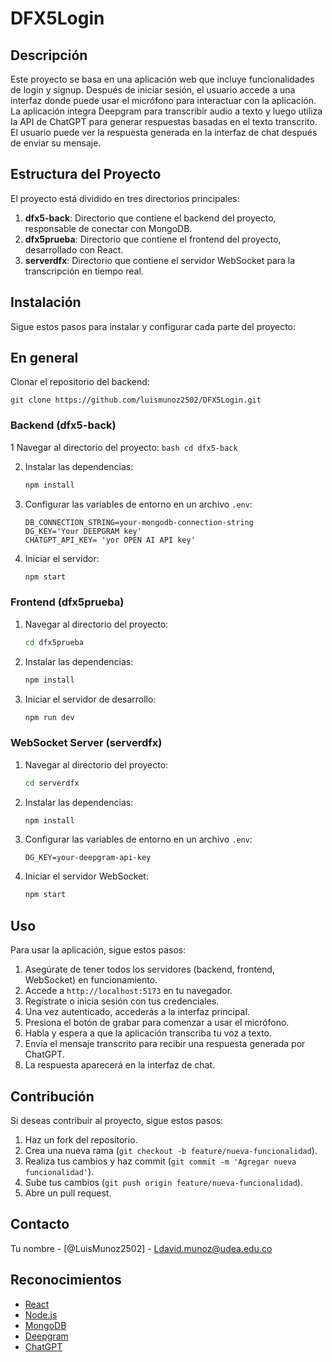 # DFX5Login

## Descripción
Este proyecto se basa en una aplicación web que incluye funcionalidades de login y signup. Después de iniciar sesión, el usuario accede a una interfaz donde puede usar el micrófono para interactuar con la aplicación. La aplicación integra Deepgram para transcribir audio a texto y luego utiliza la API de ChatGPT para generar respuestas basadas en el texto transcrito. El usuario puede ver la respuesta generada en la interfaz de chat después de enviar su mensaje.


## Estructura del Proyecto
El proyecto está dividido en tres directorios principales:

1. **dfx5-back**: Directorio que contiene el backend del proyecto, responsable de conectar con MongoDB.
2. **dfx5prueba**: Directorio que contiene el frontend del proyecto, desarrollado con React.
3. **serverdfx**: Directorio que contiene el servidor WebSocket para la transcripción en tiempo real.

## Instalación
Sigue estos pasos para instalar y configurar cada parte del proyecto:


## En general
 Clonar el repositorio del backend:
   
    git clone https://github.com/luismunoz2502/DFX5Login.git
 


### Backend (dfx5-back)


1 Navegar al directorio del proyecto:
    ```bash
    cd dfx5-back
    ```

2. Instalar las dependencias:
    ```bash
    npm install
    ```

3. Configurar las variables de entorno en un archivo `.env`:
    ```env
    DB_CONNECTION_STRING=your-mongodb-connection-string
    DG_KEY='Your DEEPGRAM key'
    CHATGPT_API_KEY= 'yor OPEN AI API key'
    ```

1. Iniciar el servidor:
    ```bash
    npm start
    ```

### Frontend (dfx5prueba)


1. Navegar al directorio del proyecto:
    ```bash
    cd dfx5prueba
    ```

2. Instalar las dependencias:
    ```bash
    npm install
    ```

3. Iniciar el servidor de desarrollo:
    ```bash
    npm run dev
    ```

### WebSocket Server (serverdfx)


1. Navegar al directorio del proyecto:
    ```bash
    cd serverdfx
    ```

2. Instalar las dependencias:
    ```bash
    npm install
    ```

3. Configurar las variables de entorno en un archivo `.env`:
    ```env
   DG_KEY=your-deepgram-api-key
    ```

4. Iniciar el servidor WebSocket:
    ```bash
    npm start
    ```

## Uso
Para usar la aplicación, sigue estos pasos:

1. Asegúrate de tener todos los servidores (backend, frontend, WebSocket) en funcionamiento.
2. Accede a `http://localhost:5173` en tu navegador.
3. Regístrate o inicia sesión con tus credenciales.
4. Una vez autenticado, accederás a la interfaz principal.
5. Presiona el botón de grabar para comenzar a usar el micrófono.
6. Habla y espera a que la aplicación transcriba tu voz a texto.
7. Envía el mensaje transcrito para recibir una respuesta generada por ChatGPT.
8. La respuesta aparecerá en la interfaz de chat.

## Contribución
Si deseas contribuir al proyecto, sigue estos pasos:

1. Haz un fork del repositorio.
2. Crea una nueva rama (`git checkout -b feature/nueva-funcionalidad`).
3. Realiza tus cambios y haz commit (`git commit -m 'Agregar nueva funcionalidad'`).
4. Sube tus cambios (`git push origin feature/nueva-funcionalidad`).
5. Abre un pull request.


## Contacto
Tu nombre - [@LuisMunoz2502] - Ldavid.munoz@udea.edu.co

## Reconocimientos
- [React](https://reactjs.org/)
- [Node.js](https://nodejs.org/)
- [MongoDB](https://www.mongodb.com/)
- [Deepgram](https://www.deepgram.com/)
- [ChatGPT](https://www.openai.com/chatgpt)